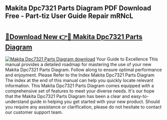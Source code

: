 ## Makita Dpc7321 Parts Diagram PDF Download Free - Part-tiz User Guide Repair mRNcL

# <h2><a href="http://dfo8mu.blite.top/?on=Makita+Dpc7321+Parts+Diagram">🔗Download New 👉🔴 Makita Dpc7321 Parts Diagram</a></h2>

[![Makita Dpc7321 Parts Diagram download](https://i.imgur.com/lujVjoI.png)](http://dfo8mu.blite.top/?on=Makita+Dpc7321+Parts+Diagram)
Your Guide to Excellence This manual provides a detailed roadmap for mastering the use of your new Makita Dpc7321 Parts Diagram. Follow along to ensure optimal performance and enjoyment. Please Refer to the Index Makita Dpc7321 Parts Diagram The index at the end of this manual can help you quickly locate relevant information. This Makita Dpc7321 Parts Diagram comes equipped with a comprehensive set of features to meet your diverse needs. It's our hope that the Makita Dpc7321 Parts Diagram has been a clear and easy-to-understand guide in helping you get started with your new product. Should you require any assistance or clarification, please do not hesitate to contact our customer support team.
